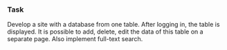 ### Task
Develop a site with a database from one table. After logging in, the table is displayed. It is possible to add, delete, edit the data of this table on a separate page. Also implement full-text search.
